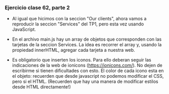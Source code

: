 ### Ejercicio clase 62, parte 2 

- Al igual que hicimos con la seccion "Our clients", ahora vamos a reproducir la seccion "Services" del TP1, pero esta vez usando JavaScript. 

- En el archivo main.js hay un array de objetos que corresponden con las tarjetas de la seccion Services. La idea es recorrer el array y, usando la propiedad innerHTML, agregar cada tarjeta a nuestra web. 

- Es obligatorio que inserten los iconos. Para ello deberan seguir las indicaciones
de la web de ionicons (https://ionicons.com/). No dejen de escribirme si tienen dificultades con esto. El color de cada icono esta en el objeto: recuerden que desde javascript no podemos modificar el CSS, pero si el HTML. (Recuerden que hay una manera de modificar estilos desde HTML directamente!)

